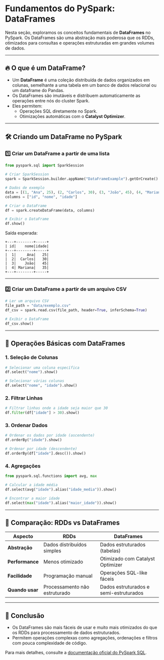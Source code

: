 # Fundamentos do PySpark: DataFrames

Nesta seção, exploramos os conceitos fundamentais de **DataFrames** no PySpark. Os DataFrames são uma abstração mais poderosa que os RDDs, otimizados para consultas e operações estruturadas em grandes volumes de dados.

---

## 🔥 **O que é um DataFrame?**

- Um **DataFrame** é uma coleção distribuída de dados organizados em colunas, semelhante a uma tabela em um banco de dados relacional ou um dataframe do Pandas.
- Os DataFrames são imutáveis e distribuem automaticamente as operações entre nós do cluster Spark.
- Eles permitem:
  - Operações SQL diretamente no Spark.
  - Otimizações automáticas com o **Catalyst Optimizer**.

---

## 🛠 **Criando um DataFrame no PySpark**

### 1️⃣ **Criar um DataFrame a partir de uma lista**

```python
from pyspark.sql import SparkSession

# Criar SparkSession
spark = SparkSession.builder.appName("DataFrameExample").getOrCreate()

# Dados de exemplo
data = [(1, "Ana", 25), (2, "Carlos", 30), (3, "João", 45), (4, "Mariana", 35)]
columns = ["id", "nome", "idade"]

# Criar o DataFrame
df = spark.createDataFrame(data, columns)

# Exibir o DataFrame
df.show()
```

Saída esperada:
```
+---+--------+-----+
| id|    nome|idade|
+---+--------+-----+
|  1|     Ana|   25|
|  2|  Carlos|   30|
|  3|    João|   45|
|  4| Mariana|   35|
+---+--------+-----+
```

---

### 2️⃣ **Criar um DataFrame a partir de um arquivo CSV**

```python
# Ler um arquivo CSV
file_path = "data/exemplo.csv"
df_csv = spark.read.csv(file_path, header=True, inferSchema=True)

# Exibir o DataFrame
df_csv.show()
```

---

## 🚀 **Operações Básicas com DataFrames**

### **1. Seleção de Colunas**
```python
# Selecionar uma coluna específica
df.select("nome").show()

# Selecionar várias colunas
df.select("nome", "idade").show()
```

### **2. Filtrar Linhas**
```python
# Filtrar linhas onde a idade seja maior que 30
df.filter(df["idade"] > 30).show()
```

### **3. Ordenar Dados**
```python
# Ordenar os dados por idade (ascendente)
df.orderBy("idade").show()

# Ordenar por idade (descendente)
df.orderBy(df["idade"].desc()).show()
```

### **4. Agregações**
```python
from pyspark.sql.functions import avg, max

# Calcular a idade média
df.select(avg("idade").alias("idade_media")).show()

# Encontrar a maior idade
df.select(max("idade").alias("maior_idade")).show()
```

---

## 🔄 **Comparação: RDDs vs DataFrames**

| **Aspecto**       | **RDDs**                          | **DataFrames**                     |
|-------------------|-----------------------------------|------------------------------------|
| **Abstração**     | Dados distribuídos simples        | Dados estruturados (tabelas)       |
| **Performance**   | Menos otimizado                  | Otimizado com Catalyst Optimizer   |
| **Facilidade**    | Programação manual               | Operações SQL-like fáceis          |
| **Quando usar**   | Processamento não estruturado     | Dados estruturados e semi-estruturados |

---

## 📄 **Conclusão**

- Os DataFrames são mais fáceis de usar e muito mais otimizados do que os RDDs para processamento de dados estruturados.
- Permitem operações complexas como agregações, ordenações e filtros com pouca complexidade de código.

Para mais detalhes, consulte a [documentação oficial do PySpark SQL](https://spark.apache.org/docs/latest/sql-programming-guide.html).

